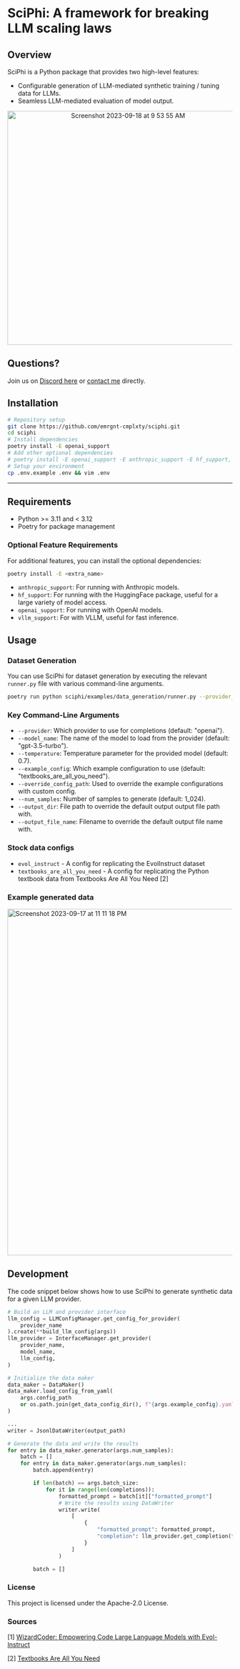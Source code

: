 # SciPhi: A framework for breaking LLM scaling laws

## Overview

SciPhi is a Python package that provides two high-level features:

- Configurable generation of LLM-mediated synthetic training / tuning data for LLMs.
- Seamless LLM-mediated evaluation of model output.

<p align="center">
<img width="524" alt="Screenshot 2023-09-18 at 9 53 55 AM" src="https://github.com/emrgnt-cmplxty/SciPhi/assets/68796651/9731f891-1d99-432a-aaec-37916bc6362f">
</p>

## Questions?

Join us on [Discord here](https://discord.gg/j9GxfbxqAe) or [contact me](mailto:owe@emergentagi.com) directly.

## Installation

```bash
# Repository setup
git clone https://github.com/emrgnt-cmplxty/sciphi.git
cd sciphi
# Install dependencies
poetry install -E openai_support
# Add other optional dependencies
# poetry install -E openai_support -E anthropic_support -E hf_support, ...
# Setup your environment
cp .env.example .env && vim .env
```

---

## Requirements

- Python >= 3.11 and < 3.12
- Poetry for package management

### Optional Feature Requirements

For additional features, you can install the optional dependencies:

```bash
poetry install -E <extra_name>
```

- `anthropic_support`: For running with Anthropic models.
- `hf_support`: For running with the HuggingFace package, useful for a large variety of model access.
- `openai_support`: For running with OpenAI models.
- `vllm_support`: For with VLLM, useful for fast inference.

## Usage

### Dataset Generation

You can use SciPhi for dataset generation by executing the relevant `runner.py` file with various command-line arguments.

```bash
poetry run python sciphi/examples/data_generation/runner.py --provider_name=openai --model_name=gpt-4 --log_level=DEBUG --batch_size=1 --num_samples=1 --output_file_name=example_output.jsonl --example_config=textbooks_are_all_you_need
```

### Key Command-Line Arguments

- `--provider`: Which provider to use for completions (default: "openai").
- `--model_name`: The name of the model to load from the provider (default: "gpt-3.5-turbo").
- `--temperature`: Temperature parameter for the provided model (default: 0.7).
- `--example_config`: Which example configuration to use (default: "textbooks_are_all_you_need").
- `--override_config_path`: Used to override the example configurations with custom config.
- `--num_samples`: Number of samples to generate (default: 1_024).
- `--output_dir`: File path to override the default output output file path with.
- `--output_file_name`: Filename to override the default output file name with.

### Stock data configs

- `evol_instruct` - A config for replicating the EvolInstruct dataset
- `textbooks_are_all_you_need` - A config for replicating the Python textbook data from Textbooks Are All You Need [2]
  
### Example generated data
<img width="776" alt="Screenshot 2023-09-17 at 11 11 18 PM" src="https://github.com/emrgnt-cmplxty/SciPhi/assets/68796651/8f1ef11d-cd37-4fc7-a7a0-a1e0159ba4a3">

## Development


The code snippet below shows how to use SciPhi to generate synthetic data for a given LLM provider.

```python
# Build an LLM and provider interface
llm_config = LLMConfigManager.get_config_for_provider(
    provider_name
).create(**build_llm_config(args))
llm_provider = InterfaceManager.get_provider(
    provider_name,
    model_name,
    llm_config,
)

# Initialize the data maker
data_maker = DataMaker()
data_maker.load_config_from_yaml(
    args.config_path
    or os.path.join(get_data_config_dir(), f"{args.example_config}.yaml")
)

...
writer = JsonlDataWriter(output_path)

# Generate the data and write the results
for entry in data_maker.generator(args.num_samples):
    batch = []
    for entry in data_maker.generator(args.num_samples):
        batch.append(entry)

        if len(batch) == args.batch_size:
            for it in range(len(completions)):
                formatted_prompt = batch[it]["formatted_prompt"]
                # Write the results using DataWriter
                writer.write(
                    [
                        {
                            "formatted_prompt": formatted_prompt,
                            "completion": llm_provider.get_completion(formatted_prompt),
                        }
                    ]
                )

        batch = []
```

### License

This project is licensed under the Apache-2.0 License.

### Sources

[1] [WizardCoder: Empowering Code Large Language Models with Evol-Instruct](https://arxiv.org/abs/2306.08568)

[2] [Textbooks Are All You Need](https://arxiv.org/abs/2306.11644)

